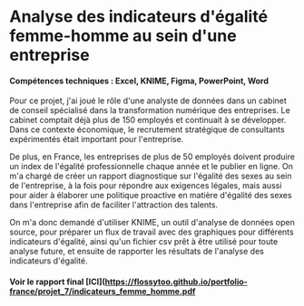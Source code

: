 # Analyse des indicateurs d'égalité femme-homme au sein d'une entreprise
#### Compétences techniques : Excel, KNIME, Figma, PowerPoint, Word

Pour ce projet, j'ai joué le rôle d'une analyste de données dans un cabinet de conseil spécialisé dans la transformation numérique des entreprises. Le cabinet comptait déjà plus de 150 employés et continuait à se développer. Dans ce contexte économique, le recrutement stratégique de consultants expérimentés était important pour l'entreprise.

De plus, en France, les entreprises de plus de 50 employés doivent produire un index de l'égalité professionnelle chaque année et le publier en ligne. On m'a chargé de créer un rapport diagnostique sur l'égalité des sexes au sein de l'entreprise, à la fois pour répondre aux exigences légales, mais aussi pour aider à élaborer une politique proactive en matière d'égalité des sexes dans l'entreprise afin de faciliter l'attraction des talents.

On m'a donc demandé d'utiliser KNIME, un outil d'analyse de données open source, pour préparer un flux de travail avec des graphiques pour différents indicateurs d'égalité, ainsi qu'un fichier csv prêt à être utilisé pour toute analyse future, et ensuite de rapporter les résultats de l'analyse des indicateurs d'égalité.

#### Voir le rapport final [ICI](https://flossytoo.github.io/portfolio-france/projet_7/indicateurs_femme_homme.pdf
